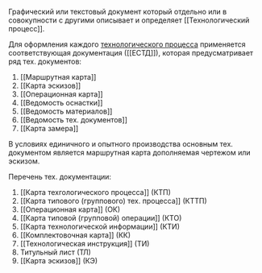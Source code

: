 Графический или текстовый документ который отдельно или в совокупности с другими описывает и определяет [[Технологический процесс]].

Для оформления каждого [технологического процесса](Технологический%20процесс.md) применяется соответствующая документация ([[ЕСТД]]), которая предусматривает ряд тех. документов:

1. [[Маршрутная карта]]
2. [[Карта эскизов]]
3. [[Операционная карта]]
4. [[Ведомость оснастки]]
5. [[Ведомость материалов]]
6. [[Ведомость тех. документов]]
7. [[Карта замера]]

В условиях единичного и опытного производства основным тех. документом является маршрутная карта дополняемая чертежом или эскизом.

Перечень тех. документации:
1. [[Карта техгологического процесса]] (КТП)
2. [[Карта типового (группового) тех. процесса]] (КТТП)
3. [[Операционная карта]] (ОК)
4. [[Карта типовой (групповой) операции]] (КТО)
5. [[Карта технологической информации]] (КТИ)
6. [[Комплектовочная карта]] (КК)
7. [[Технологическая инструкция]] (ТИ)
8. Титульный лист (ТЛ)
9. [[Карта эскизов]] (КЭ)